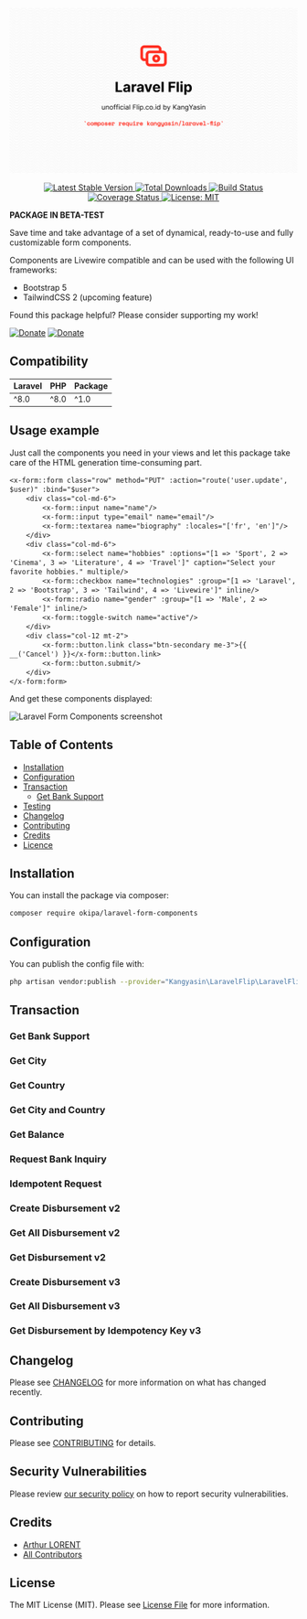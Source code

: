 ![Laravel Flip by Kang Yasin](/docs/laravel-flip-kangyasin.png)
<p style="text-align: center;">
    <a href="https://github.com/kangyasin/laravel-flip/releases" title="Latest Stable Version">
        <img src="https://img.shields.io/github/release/kangyasin/laravel-flip.svg?style=flat-square" alt="Latest Stable Version">
    </a>
    <a href="https://packagist.org/packages/kangyasin/laravel-flip" title="Total Downloads">
        <img src="https://img.shields.io/packagist/dt/kangyasin/laravel-flip.svg?style=flat-square" alt="Total Downloads">
    </a>
    <a href="https://github.com/kangyasin/laravel-flip/actions" title="Build Status">
        <img src="https://github.com/Okipa/laravel-form-components/workflows/CI/badge.svg" alt="Build Status">
    </a>
    <a href="https://coveralls.io/github/kangyasin/laravel-flip?branch=main" title="Coverage Status">
        <img src="https://coveralls.io/repos/github/kangyasin/laravel-flip/badge.svg?branch=main" alt="Coverage Status">
    </a>
    <a href="/LICENSE.md" title="License: MIT">
        <img src="https://img.shields.io/badge/License-MIT-blue.svg" alt="License: MIT">
    </a>
</p>

**PACKAGE IN BETA-TEST**  

Save time and take advantage of a set of dynamical, ready-to-use and fully customizable form components.

Components are Livewire compatible and can be used with the following UI frameworks:
* Bootstrap 5
* TailwindCSS 2 (upcoming feature)

Found this package helpful? Please consider supporting my work!

[![Donate](https://img.shields.io/badge/Buy_me_a-Ko--fi-ff5f5f.svg)](https://ko-fi.com/arthurlorent)
[![Donate](https://img.shields.io/badge/Donate_on-PayPal-green.svg)](https://paypal.me/arthurlorent)

## Compatibility

| Laravel | PHP | Package |
|---|---|---|
| ^8.0 | ^8.0 | ^1.0 |

## Usage example

Just call the components you need in your views and let this package take care of the HTML generation time-consuming part.

```blade
<x-form::form class="row" method="PUT" :action="route('user.update', $user)" :bind="$user">
    <div class="col-md-6">
        <x-form::input name="name"/>
        <x-form::input type="email" name="email"/>
        <x-form::textarea name="biography" :locales="['fr', 'en']"/>
    </div>
    <div class="col-md-6">
        <x-form::select name="hobbies" :options="[1 => 'Sport', 2 => 'Cinema', 3 => 'Literature', 4 => 'Travel']" caption="Select your favorite hobbies." multiple/>
        <x-form::checkbox name="technologies" :group="[1 => 'Laravel', 2 => 'Bootstrap', 3 => 'Tailwind', 4 => 'Livewire']" inline/>
        <x-form::radio name="gender" :group="[1 => 'Male', 2 => 'Female']" inline/>
        <x-form::toggle-switch name="active"/>
    </div>
    <div class="col-12 mt-2">
        <x-form::button.link class="btn-secondary me-3">{{ __('Cancel') }}</x-form::button.link>
        <x-form::button.submit/>
    </div>
</x-form:form>
```

And get these components displayed:

![Laravel Form Components screenshot](/docs/screenshot.png)

## Table of Contents

* [Installation](#installation)
* [Configuration](#configuration)
* [Transaction](#transaction)
  * [Get Bank Support](#GetBankSupport)
* [Testing](#testing)
* [Changelog](#changelog)
* [Contributing](#contributing)
* [Credits](#credits)
* [Licence](#license)

## Installation

You can install the package via composer:

```bash
composer require okipa/laravel-form-components
```

## Configuration

You can publish the config file with:

```bash
php artisan vendor:publish --provider="Kangyasin\LaravelFlip\LaravelFlipServiceProvider" --tag=config
```

## Transaction

### Get Bank Support

### Get City

### Get Country

### Get City and Country

### Get Balance

### Request Bank Inquiry

### Idempotent Request

### Create Disbursement v2

### Get All Disbursement v2

### Get Disbursement v2

### Create Disbursement v3

### Get All Disbursement v3

### Get Disbursement by Idempotency Key v3

## Changelog

Please see [CHANGELOG](CHANGELOG.md) for more information on what has changed recently.

## Contributing

Please see [CONTRIBUTING](.github/CONTRIBUTING.md) for details.

## Security Vulnerabilities

Please review [our security policy](../../security/policy) on how to report security vulnerabilities.

## Credits

- [Arthur LORENT](https://github.com/Okipa)
- [All Contributors](../../contributors)

## License

The MIT License (MIT). Please see [License File](LICENSE.md) for more information.
